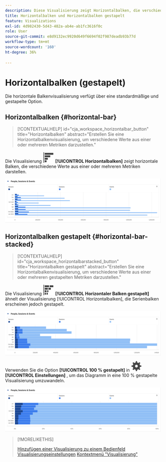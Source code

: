 ```yaml
---
description: Diese Visualisierung zeigt Horizontalbalken, die verschiedene Werte aus einer oder mehreren Metriken darstellen.
title: Horizontalbalken und Horizontalbalken gestapelt
feature: Visualizations
exl-id: 4d982430-5d43-482a-ab4e-ab1fc3616f0c
role: User
source-git-commit: e8d9132ec9920d649f6694f02f987deadb93b77d
workflow-type: tm+mt
source-wordcount: '160'
ht-degree: 36%

---
```


# Horizontalbalken (gestapelt)

Die horizontale Balkenvisualisierung verfügt über eine standardmäßige und gestapelte Option.

## Horizontalbalken {#horizontal-bar}

<!-- markdownlint-disable MD034 -->

>[!CONTEXTUALHELP]
>id="cja_workspace_horizontalbar_button"
>title="Horizontalbalken"
>abstract="Erstellen Sie eine Horizontalbalkenvisualisierung, um verschiedene Werte aus einer oder mehreren Metriken darzustellen."

<!-- markdownlint-enable MD034 -->


Die Visualisierung ![GraphBarHorizontal](/help/assets/icons/GraphBarHorizontal.svg) **[!UICONTROL Horizontalbalken]** zeigt horizontale Balken, die verschiedene Werte aus einer oder mehreren Metriken darstellen.

![Horizontalbalken mit Metriken wie Seitenansichten, Seitengeschwindigkeit, Besuche, Einstiege und Ausstiege.](assets/horizontal-bar.png)

## Horizontalbalken gestapelt {#horizontal-bar-stacked}

<!-- markdownlint-disable MD034 -->

>[!CONTEXTUALHELP]
>id="cja_workspace_horizontalbarstacked_button"
>title="Horizontalbalken gestapelt"
>abstract="Erstellen Sie eine Horizontalbalkenvisualisierung, um verschiedene Werte aus einer oder mehreren gestapelten Metriken darzustellen."

<!-- markdownlint-enable MD034 -->


Die Visualisierung ![GraphBarHorizontalStack](/help/assets/icons/GraphBarHorizontalStacked.svg) **[!UICONTROL Horizontaler Balken gestapelt]** ähnelt der Visualisierung [!UICONTROL Horizontalbalken], die Serienbalken erscheinen jedoch gestapelt.

![Ein gestapelter horizontaler Balken, der Seitenansichten, Besuche, Einstiege und Ausstiege anzeigt.](assets/horizontal-bar-stacked.png)

Verwenden Sie die Option **[!UICONTROL 100 % gestapelt]** in ![Einstellung](/help/assets/icons/Setting.svg) **[!UICONTROL Einstellungen]** , um das Diagramm in eine 100 % gestapelte Visualisierung umzuwandeln.

![Horizontalbalken gestapelt 100 %](assets/horizontal-bar-stacked100.png)


>[!MORELIKETHIS]
>
>[Hinzufügen einer Visualisierung zu einem Bedienfeld](/help/analysis-workspace/visualizations/freeform-analysis-visualizations.md#add-visualizations-to-a-panel)
>[Visualisierungseinstellungen](/help/analysis-workspace/visualizations/freeform-analysis-visualizations.md#settings)
>[Kontextmenü &quot;Visualisierung&quot;](/help/analysis-workspace/visualizations/freeform-analysis-visualizations.md#context-menu)
>

